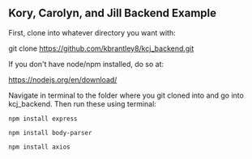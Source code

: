 ## Kory, Carolyn, and Jill Backend Example ##

First, clone into whatever directory you want with:

git clone https://github.com/kbrantley8/kcj_backend.git



If you don't have node/npm installed, do so at:

https://nodejs.org/en/download/



Navigate in terminal to the folder where you git cloned into and go into kcj_backend. Then run these using terminal:

`npm install express`

`npm install body-parser`

`npm install axios`
